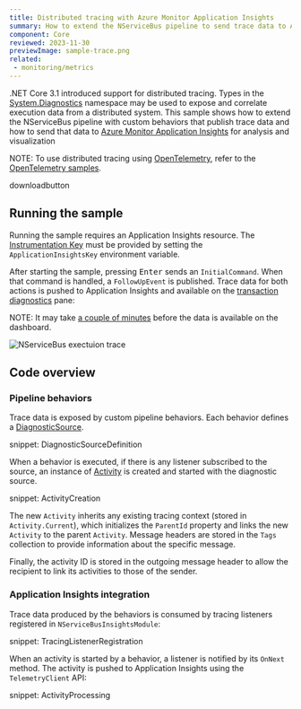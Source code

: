 ```yaml
---
title: Distributed tracing with Azure Monitor Application Insights
summary: How to extend the NServiceBus pipeline to send trace data to Azure Monitor Application Insights
component: Core
reviewed: 2023-11-30
previewImage: sample-trace.png
related:
 - monitoring/metrics
---
```


.NET Core 3.1 introduced support for distributed tracing. Types in the [System.Diagnostics](https://docs.microsoft.com/en-us/dotnet/api/system.diagnostics?view=dotnet-plat-ext-3.1) namespace may be used to expose and correlate execution data from a distributed system. This sample shows how to extend the NServiceBus pipeline with custom behaviors that publish trace data and how to send that data to [Azure Monitor Application Insights](https://docs.microsoft.com/en-us/azure/azure-monitor/app/app-insights-overview) for analysis and visualization

NOTE: To use distributed tracing using [OpenTelemetry](https://opentelemetry.io/), refer to the [OpenTelemetry samples](/samples/open-telemetry).

downloadbutton

## Running the sample

Running the sample requires an Application Insights resource. The [Instrumentation Key](https://docs.microsoft.com/en-us/azure/bot-service/bot-service-resources-app-insights-keys?view=azure-bot-service-4.0#instrumentation-key) must be provided by setting the `ApplicationInsightsKey` environment variable.

After starting the sample, pressing <kbd>Enter</kbd> sends an `InitialCommand`. When that command is handled, a `FollowUpEvent` is published. Trace data for both actions is pushed to Application Insights and available on the [transaction diagnostics](https://docs.microsoft.com/en-us/azure/azure-monitor/app/transaction-diagnostics#transaction-diagnostics-experience) pane:

NOTE: It may take [a couple of minutes](https://github.com/MicrosoftDocs/azure-docs/issues/14183) before the data is available on the dashboard.

![NServiceBus exectuion trace](sample-trace.png "Sample execution trace")

## Code overview

### Pipeline behaviors

Trace data is exposed by custom pipeline behaviors. Each behavior defines a [DiagnosticSource](https://docs.microsoft.com/en-us/dotnet/api/system.diagnostics.diagnosticsource?view=netcore-3.1).

snippet: DiagnosticSourceDefinition

When a behavior is executed, if there is any listener subscribed to the source, an instance of [Activity](https://docs.microsoft.com/en-us/dotnet/api/system.diagnostics.activity?view=netcore-3.1) is created and started with the diagnostic source.

snippet: ActivityCreation

The new `Activity` inherits any existing tracing context (stored in `Activity.Current`), which initializes the `ParentId` property and links the new `Activity` to the parent `Activity`. Message headers are stored in the `Tags` collection to provide information about the specific message.

Finally, the activity ID is stored in the outgoing message header to allow the recipient to link its activities to those of the sender.

### Application Insights integration

Trace data produced by the behaviors is consumed by tracing listeners registered in `NServiceBusInsightsModule`:

snippet: TracingListenerRegistration

When an activity is started by a behavior, a listener is notified by its `OnNext` method. The activity is pushed to Application Insights using the `TelemetryClient` API:

snippet: ActivityProcessing
